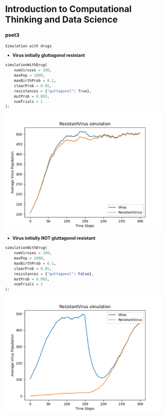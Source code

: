 # Introduction to Computational Thinking and Data Science


### pset3
`Simulation with drugs`

- __Virus initially gluttagonol resistant__
```py
simulationWithDrug(
    numViruses = 100, 
    maxPop = 1000, 
    maxBirthProb = 0.1, 
    clearProb = 0.05, 
    resistances = {"guttagonol": True},
    mutProb = 0.005, 
    numTrials = 1
):
```
![Result Plot](./assets/simulation_with_drug_initially_resistant.png)

- __Virus initially NOT gluttagonol resistant__
```py
simulationWithDrug(
    numViruses = 100, 
    maxPop = 1000, 
    maxBirthProb = 0.1, 
    clearProb = 0.05, 
    resistances = {"guttagonol": False},
    mutProb = 0.005, 
    numTrials = 1
):
```
![Result Plot](./assets/simulation_with_drug_not_initially_resistant.png)